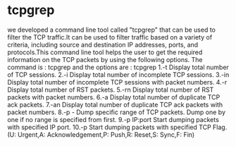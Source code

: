 # tcpgrep
we developed a command line tool called "tcpgrep" that can be used to filter the TCP traffic.It can be used to filter traffic based on a variety of criteria, including source and destination IP addresses, ports, and protocols.This command line tool helps the user to get the required information on the TCP packets by using the following options. The command is : tcpgrep and the options are :
tcpgrep
1.-t Display total number of TCP sessions.
2.-i Display total number of incomplete TCP sessions.
3.-in Display total number of incomplete TCP sessions with packet numbers.
4.-r Display total number of RST packets.
5.-rn Display total number of RST packets with packet numbers.
6.-a Display total number of duplicate TCP ack packets.
7.-an Display total number of duplicate TCP ack packets with packet numbers.
8.-p - Dump specific range of TCP packets. Dump one by one if no range is specified from first.
9.-p IP:port Start dumping packets with specified IP port.
10.-p Start dumping packets with specified TCP Flag. (U: Urgent,A: Acknowledgement,P: Push,R: Reset,S: Sync,F: Fin)
